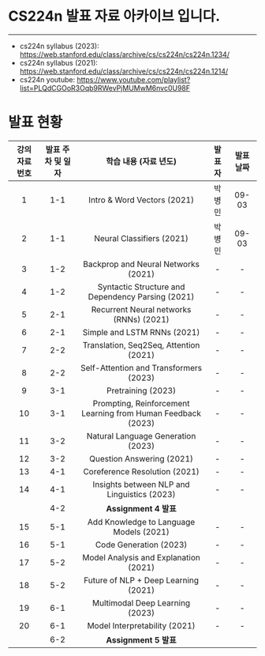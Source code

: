 # CS224n 발표 자료 아카이브 입니다.
---

- cs224n syllabus (2023): https://web.stanford.edu/class/archive/cs/cs224n/cs224n.1234/
- cs224n syllabus (2021): https://web.stanford.edu/class/archive/cs/cs224n/cs224n.1214/
- cs224n youtube: https://www.youtube.com/playlist?list=PLQdCGOoR3Oqb9RWevPjMUMwM6nvc0U98F


# 발표 현황

| 강의 자료 번호 | 발표 주차 및 일자 |                         학습 내용 (자료 년도)                         | 발표자 | 발표 날짜 |
| :------: | :--------: | :-----------------------------------------------------------: | :-: | :---: |
|    1     |    1-1     |                  Intro & Word Vectors (2021)                  | 박병민 | 09-03 |
|    2     |    1-1     |                   Neural Classifiers (2021)                   | 박병민 | 09-03 |
|    3     |    1-2     |              Backprop and Neural Networks (2021)              |  -  |   -   |
|    4     |    1-2     |       Syntactic Structure and Dependency Parsing (2021)       |  -  |   -   |
|    5     |    2-1     |            Recurrent Neural networks (RNNs) (2021)            |  -  |   -   |
|    6     |    2-1     |                  Simple and LSTM RNNs (2021)                  |  -  |   -   |
|    7     |    2-2     |            Translation, Seq2Seq, Attention (2021)             |  -  |   -   |
|    8     |    2-2     |            Self-Attention and Transformers (2023)             |  -  |   -   |
|    9     |    3-1     |                      Pretraining (2023)                       |  -  |   -   |
|    10    |    3-1     | Prompting, Reinforcement Learning from Human Feedback (2023) |  -  |   -   |
|    11    |    3-2     |              Natural Language Generation (2023)              |  -  |   -   |
|    12    |    3-2     |                   Question Answering (2021)                   |  -  |   -   |
|    13    |    4-1     |                 Coreference Resolution (2021)                 |  -  |   -   |
|    14    |    4-1     |          Insights between NLP and Linguistics (2023)          |  -  |   -   |
|          |    4-2     |                      **Assignment 4 발표**                      |     |       |
|    15    |    5-1     |            Add Knowledge to Language Models (2021)            |  -  |   -   |
|    16    |    5-1     |                    Code Generation (2023)                     |  -  |   -   |
|    17    |    5-2     |             Model Analysis and Explanation (2021)             |  -  |   -   |
|    18    |    5-2     |             Future of NLP + Deep Learning (2021)              |  -  |   -   |
|    19    |    6-1     |                Multimodal Deep Learning (2023)                |  -  |   -   |
|    20    |    6-1     |                 Model Interpretability (2021)                 |  -  |   -   |
|          |    6-2     |                      **Assignment 5 발표**                      |     |       |

